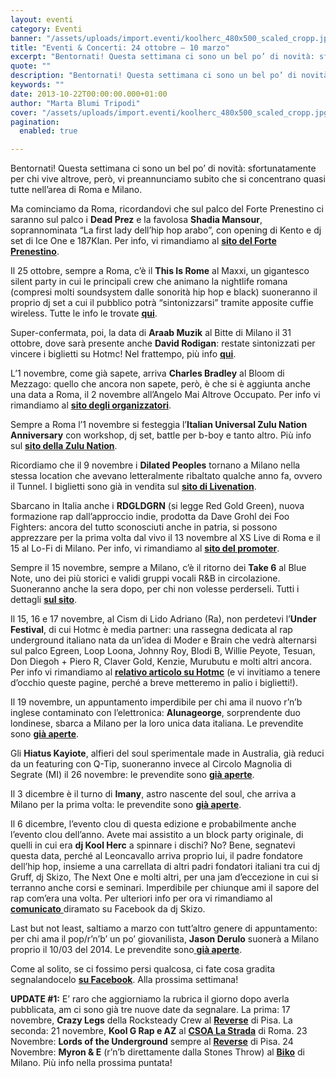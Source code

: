 ```yaml
---
layout: eventi
category: Eventi
banner: "/assets/uploads/import.eventi/koolherc_480x500_scaled_cropp.jpg"
title: "Eventi & Concerti: 24 ottobre – 10 marzo"
excerpt: "Bentornati! Questa settimana ci sono un bel po’ di novità: sfortunatamente per chi vive altrove, però, vi preannunciamo subito che si concentrano quasi tutte nell’area di Roma e Milano. Ma cominciamo da Roma, ricordandovi che sul palco del Forte Prenestino ci saranno sul palco i Dead Prez e la favolosa Shadia Mansour, soprannominata “La first lady dell’hip hop arabo”, [&hellip"
quote: ""
description: "Bentornati! Questa settimana ci sono un bel po’ di novità: sfortunatamente per chi vive altrove, però, vi preannunciamo subito che si concentrano quasi tutte nell’area di Roma e Milano. Ma cominciamo da Roma, ricordandovi che sul palco del Forte Prenestino ci saranno sul palco i Dead Prez e la favolosa Shadia Mansour, soprannominata “La first lady dell’hip hop arabo”, [&hellip"
keywords: ""
date: 2013-10-22T00:00:00.000+01:00
author: "Marta Blumi Tripodi"
cover: "/assets/uploads/import.eventi/koolherc_480x500_scaled_cropp.jpg"
pagination:
  enabled: true

---
```


[ ](https://hotmc.com/eventi-concerti-24-ottobre/koolherc%5F480x500%5Fscaled%5Fcropp/)

Bentornati! Questa settimana ci sono un bel po’ di novità: sfortunatamente per chi vive altrove, però, vi preannunciamo subito che si concentrano quasi tutte nell’area di Roma e Milano.

Ma cominciamo da Roma, ricordandovi che sul palco del Forte Prenestino ci saranno sul palco i **Dead Prez** e la favolosa **Shadia Mansour**, soprannominata “La first lady dell’hip hop arabo”, con opening di Kento e dj set di Ice One e 187Klan. Per info, vi rimandiamo al [**sito del Forte Prenestino**](http://www.forteprenestino.net/ "http://www.forteprenestino.net/").

Il 25 ottobre, sempre a Roma, c’è il **This Is Rome** al Maxxi, un gigantesco silent party in cui le principali crew che animano la nightlife romana (compresi molti soundsystem dalle sonorità hip hop e black) suoneranno il proprio dj set a cui il pubblico potrà “sintonizzarsi” tramite apposite cuffie wireless. Tutte le info le trovate [**qui**](http://thisisrome.it/ "http://thisisrome.it/").

Super-confermata, poi, la data di **Araab Muzik** al Bitte di Milano il 31 ottobre, dove sarà presente anche **David Rodigan**: restate sintonizzati per vincere i biglietti su Hotmc! Nel frattempo, più info [**qui**](https://www.facebook.com/events/174563726065544/?fref=ts "https://www.facebook.com/events/174563726065544/?fref=ts").

L’1 novembre, come già sapete, arriva **Charles Bradley** al Bloom di Mezzago: quello che ancora non sapete, però, è che si è aggiunta anche una data a Roma, il 2 novembre all’Angelo Mai Altrove Occupato. Per info vi rimandiamo al [**sito degli organizzatori**](http://www.dnaconcerti.com/c/charles-bradley.html "http://www.dnaconcerti.com/c/charles-bradley.html").

Sempre a Roma l’1 novembre si festeggia l’**Italian Universal Zulu Nation Anniversary** con workshop, dj set, battle per b-boy e tanto altro. Più info sul [**sito della Zulu Nation**](https://zulunationitalia.blogspot.it/2013/10/italian-universal-zulu-nation.html "http://zulunationitalia.blogspot.it/2013/10/italian-universal-zulu-nation.html").

Ricordiamo che il 9 novembre i **Dilated Peoples** tornano a Milano nella stessa location che avevano letteralmente ribaltato qualche anno fa, ovvero il Tunnel. I biglietti sono già in vendita sul [**sito di Livenation**](https://www.livenation.it/artist/dilated-peoples-tickets "http://www.livenation.it/artist/dilated-peoples-tickets").

Sbarcano in Italia anche i **RDGLDGRN** (si legge Red Gold Green), nuova formazione rap dall’approccio indie, prodotta da Dave Grohl dei Foo Fighters: ancora del tutto sconosciuti anche in patria, si possono apprezzare per la prima volta dal vivo il 13 novembre al XS Live di Roma e il 15 al Lo-Fi di Milano. Per info, vi rimandiamo al [**sito del promoter**](http://www.eflive.it/home.html "http://www.eflive.it/home.html").

Sempre il 15 novembre, sempre a Milano, c’è il ritorno dei **Take 6** al Blue Note, uno dei più storici e validi gruppi vocali R&B in circolazione. Suoneranno anche la sera dopo, per chi non volesse perderseli. Tutti i dettagli [**sul sito**](http://www.bluenotemilano.com/evento/take-6-5/ "http://www.bluenotemilano.com/evento/take-6-5/").

Il 15, 16 e 17 novembre, al Cism di Lido Adriano (Ra), non perdetevi l’**Under Festival**, di cui Hotmc è media partner: una rassegna dedicata al rap underground italiano nata da un’idea di Moder e Brain che vedrà alternarsi sul palco Egreen, Loop Loona, Johnny Roy, Blodi B, Willie Peyote, Tesuan, Don Diegoh + Piero R, Claver Gold, Kenzie, Murubutu e molti altri ancora. Per info vi rimandiamo al [**relativo articolo su Hotmc**](https://hotmc.com/under-festival-tre-giorni-di-hip-hop-a-ravenna-in-collaborazione-con-hotmc/ "http://hotmc.com/under-festival-tre-giorni-di-hip-hop-a-ravenna-in-collaborazione-con-hotmc/") (e vi invitiamo a tenere d’occhio queste pagine, perché a breve metteremo in palio i biglietti!).

Il 19 novembre, un appuntamento imperdibile per chi ama il nuovo r’n’b inglese contaminato con l’elettronica: **Alunageorge**, sorprendente duo londinese, sbarca a Milano per la loro unica data italiana. Le prevendite sono [**già aperte**](http://www.barleyarts.com/Concerti/1/3/8585/alunageorge-milano "http://www.barleyarts.com/Concerti/1/3/8585/alunageorge-milano").

Gli **Hiatus Kayiote**, alfieri del soul sperimentale made in Australia, già reduci da un featuring con Q-Tip, suoneranno invece al Circolo Magnolia di Segrate (MI) il 26 novembre: le prevendite sono [**già aperte**](http://www.ticketone.it/hiatus-kaiyote-biglietti.html?affiliate=ITT&doc=artistPages/tickets&fun=artist&action=tickets&kuid=483339 "http://www.ticketone.it/hiatus-kaiyote-biglietti.html?affiliate=ITT&doc=artistPages/tickets&fun=artist&action=tickets&kuid=483339").

Il 3 dicembre è il turno di **Imany**, astro nascente del soul, che arriva a Milano per la prima volta: le prevendite sono [**già aperte**](http://www.ticketone.it/biglietti-imany-milano.html?affiliate=ITT&doc=artistPages%2Ftickets&fun=artist&action=tickets&key=1051044%243313092 "http://www.ticketone.it/biglietti-imany-milano.html?affiliate=ITT&doc=artistPages%2Ftickets&fun=artist&action=tickets&key=1051044%243313092").

Il 6 dicembre, l’evento clou di questa edizione e probabilmente anche l’evento clou dell’anno. Avete mai assistito a un block party originale, di quelli in cui era **dj Kool Herc** a spinnare i dischi? No? Bene, segnatevi questa data, perché al Leoncavallo arriva proprio lui, il padre fondatore dell’hip hop, insieme a una carrellata di altri padri fondatori italiani tra cui dj Gruff, dj Skizo, The Next One e molti altri, per una jam d’eccezione in cui si terranno anche corsi e seminari. Imperdibile per chiunque ami il sapore del rap com’era una volta. Per ulteriori info per ora vi rimandiamo al [**comunicato** ](https://www.facebook.com/photo.php?fbid=10151647887661875&set=gm.687313527954977&type=1&theater "https://www.facebook.com/photo.php?fbid=10151647887661875&set=gm.687313527954977&type=1&theater")diramato su Facebook da dj Skizo.

Last but not least, saltiamo a marzo con tutt’altro genere di appuntamento: per chi ama il pop/r’n’b’ un po’ giovanilista, **Jason Derulo** suonerà a Milano proprio il 10/03 del 2014\. Le prevendite sono[ **già aperte**](http://www.ticketone.it/biglietti-jason-derulo-milano.html?affiliate=ITT&doc=artistPages%2Ftickets&fun=artist&action=tickets&key=807597%243356276 "http://www.ticketone.it/biglietti-jason-derulo-milano.html?affiliate=ITT&doc=artistPages%2Ftickets&fun=artist&action=tickets&key=807597%243356276").

Come al solito, se ci fossimo persi qualcosa, ci fate cosa gradita segnalandocelo [**su Facebook**](https://www.facebook.com/hotmcmag "https://www.facebook.com/hotmcmag"). Alla prossima settimana!

**UPDATE #1:** E’ raro che aggiorniamo la rubrica il giorno dopo averla pubblicata, am ci sono già tre nuove date da segnalare. La prima: 17 novembre, **Crazy Legs** della Rocksteady Crew al [**Reverse**](https://www.facebook.com/ReverseSoundCafe?fref=ts "https://www.facebook.com/ReverseSoundCafe?fref=ts") di Pisa. La seconda: 21 novembre, **Kool G Rap e AZ** al [**CSOA La Strada**](https://www.facebook.com/events/196514243865253/ "https://www.facebook.com/events/196514243865253/") di Roma. 23 Novembre: **Lords of the Underground** sempre al [**Reverse**](https://www.facebook.com/ReverseSoundCafe?fref=ts "https://www.facebook.com/ReverseSoundCafe?fref=ts") di Pisa. 24 Novembre: **Myron & E** (r’n’b direttamente dalla Stones Throw) al [**Biko**](https://www.facebook.com/events/1391269607772440/ "https://www.facebook.com/events/1391269607772440/") di Milano. Più info nella prossima puntata!
